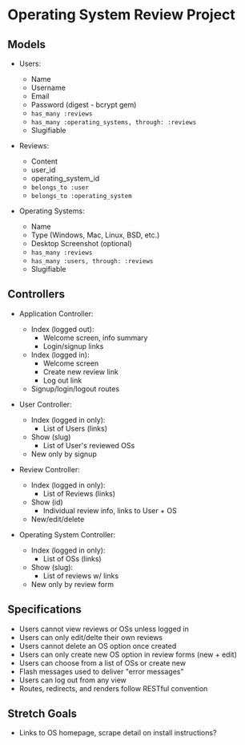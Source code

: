 # Operating System Review Project

## Models

* Users:
  - Name
  - Username
  - Email
  - Password (digest - bcrypt gem)
  - `has_many :reviews`
  - `has_many :operating_systems, through: :reviews`
  - Slugifiable

* Reviews:
  - Content
  - user_id
  - operating_system_id
  - `belongs_to :user`
  - `belongs_to :operating_system`

* Operating Systems:
  - Name
  - Type (Windows, Mac, Linux, BSD, etc.)
  - Desktop Screenshot (optional)
  - `has_many :reviews`
  - `has_many :users, through: :reviews`
  - Slugifiable

## Controllers

* Application Controller:
  - Index (logged out):
    + Welcome screen, info summary
    + Login/signup links
  - Index (logged in):
    + Welcome screen
    + Create new review link
    + Log out link
  - Signup/login/logout routes

* User Controller:
  - Index (logged in only):
    + List of Users (links)
  - Show (slug)
    + List of User's reviewed OSs
  - New only by signup

* Review Controller:
  - Index (logged in only):
    + List of Reviews (links)
  - Show (id)
    + Individual review info, links to User + OS
  - New/edit/delete

* Operating System Controller:
  - Index (logged in only):
    + List of OSs (links)
  - Show (slug):
    + List of reviews w/ links
  - New only by review form

## Specifications

  - Users cannot view reviews or OSs unless logged in
  - Users can only edit/delte their own reviews
  - Users cannot delete an OS option once created
  - Users can only create new OS option in review forms (new + edit)
  - Users can choose from a list of OSs or create new
  - Flash messages used to deliver "error messages"
  - Users can log out from any view
  - Routes, redirects, and renders follow RESTful convention

## Stretch Goals

* Links to OS homepage, scrape detail on install instructions?
